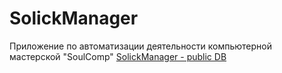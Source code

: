 # SolickManager
Приложение по автоматизации деятельности компьютерной мастерской "SoulComp"
[SolickManager - public DB](https://user-images.githubusercontent.com/112809236/233838341-f3ce4478-b2c9-4612-9828-3f7bb3db6a86.png)
